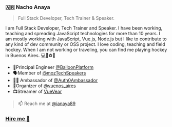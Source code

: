 ### 🇦🇷 Nacho Anaya

> Full Stack Developer, Tech Trainer & Speaker. 


I am Full Stack Developer, Tech Trainer and Speaker. I have been working, teaching and spreading JavaScript technologies for more than 10 years.
I am mostly working with JavaScript, Vue.js, Node.js but I like to contribute to any kind of dev community or OSS project. I love coding, teaching and field hockey. When I am not working or traveling, you can find me playing hockey in Buenos Aires. 💻🏑⚽️🧡


- 🎈Principal Engineer [@BalloonPlatform](https://getballoon.com/)
- 🗣Member of [@mozTechSpeakers](https://twitter.com/moztechspeakers)
- 👨‍🚀 Ambassador of [@Auth0Ambassador](https://auth0.com/ambassador-program)
- 🖖Organizer of [@vuenos_aires](http://vuenosair.es/)
- 📺Streamer of [VueVear](https://www.twitch.tv/ianaya89)


> 📫 Reach me at [@ianaya89](https://twitter.com/ianaya89) 


### [Hire me 🚀](https://ianaya89.dev)
